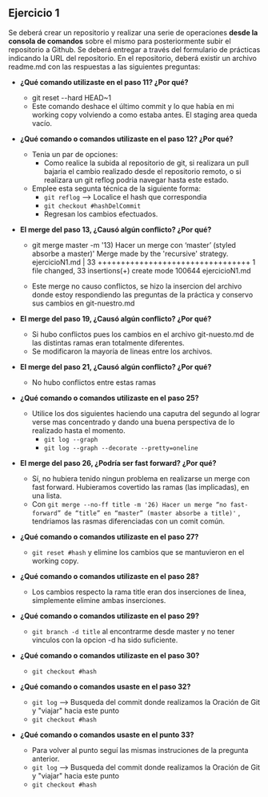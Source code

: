 ## Ejercicio 1

Se deberá crear un repositorio y realizar una serie de operaciones **desde la consola de
comandos** sobre el mismo para posteriormente subir el repositorio a Github.
Se deberá entregar a través del formulario de prácticas indicando la URL del repositorio. En el
repositorio, deberá existir un archivo readme.md con las respuestas a las siguientes preguntas:

- **¿Qué comando utilizaste en el paso 11? ¿Por qué?**

  - git reset --hard HEAD~1
  - Este comando deshace el último commit y lo que había en mi working copy
    volviendo a como estaba antes. El staging area queda vacío.

- **¿Qué comando o comandos utilizaste en el paso 12? ¿Por qué?**

  - Tenia un par de opciones:
    - Como realice la subida al repositorio de git, si realizara un pull bajaria el cambio realizado desde el repositorio remoto, o si realizara un git reflog podria navegar hasta este estado.
  - Emplee esta segunta técnica de la siguiente forma:
    - `git reflog` --> Localice el hash que correspondia
    - `git checkout #hashDelCommit`
    - Regresan los cambios efectuados.

- **El merge del paso 13, ¿Causó algún conflicto? ¿Por qué?**

  - git merge master -m '13) Hacer un merge con ‘master’ (styled absorbe a master)'
    Merge made by the 'recursive' strategy.
    ejercicioN1.md | 33 +++++++++++++++++++++++++++++++++
    1 file changed, 33 insertions(+)
    create mode 100644 ejercicioN1.md

  - Este merge no causo conflictos, se hizo la insercion del archivo donde estoy respondiendo las preguntas de la práctica y conservo sus cambios en git-nuestro.md

- **El merge del paso 19, ¿Causó algún conflicto? ¿Por qué?**

  - Si hubo conflictos pues los cambios en el archivo git-nuesto.md de las distintas ramas eran totalmente diferentes.
  - Se modificaron la mayoría de lineas entre los archivos.

- **El merge del paso 21, ¿Causó algún conflicto? ¿Por qué?**

  - No hubo conflictos entre estas ramas

- **¿Qué comando o comandos utilizaste en el paso 25?**

  - Utilice los dos siguientes haciendo una caputra del segundo al lograr verse mas concentrado y dando una buena perspectiva de lo realizado hasta el momento.
    - `git log --graph`
    - `git log --graph --decorate --pretty=oneline`

- **El merge del paso 26, ¿Podría ser fast forward? ¿Por qué?**

  - Sí, no hubiera tenido ningun problema en realizarse un merge con fast forward. Hubieramos covertido las ramas (las implicadas), en una lista.
  - Con `git merge --no-ff title -m '26) Hacer un merge “no fast-forward” de “title” en “master” (master absorbe a title)'` ,
    tendriamos las rasmas diferenciadas con un comit común.

- **¿Qué comando o comandos utilizaste en el paso 27?**

  - `git reset #hash` y elimine los cambios que se mantuvieron en el working copy.

- **¿Qué comando o comandos utilizaste en el paso 28?**

  - Los cambios respecto la rama title eran dos inserciones de linea, simplemente elimine ambas inserciones.

- **¿Qué comando o comandos utilizaste en el paso 29?**

  - `git branch -d title` al encontrarme desde master y no tener vinculos con la opcion -d ha sido suficiente.

- **¿Qué comando o comandos utilizaste en el paso 30?**

  - `git checkout #hash`

- **¿Qué comando o comandos usaste en el paso 32?**

  - `git log` --> Busqueda del commit donde realizamos la Oración de Git y
    "viajar" hacia este punto
  - `git checkout #hash`

- **¿Qué comando o comandos usaste en el punto 33?**

  - Para volver al punto seguí las mismas instruciones de la pregunta anterior.
  - `git log` --> Busqueda del commit donde realizamos la Oración de Git y
    "viajar" hacia este punto
  - `git checkout #hash`
